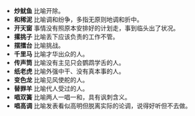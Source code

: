 * **炒鱿鱼** 比喻开除。
* **和稀泥** 比喻调和纷争，多指无原则地调和折中。
* **开天窗** 事情没有照原本安排好的计划走，事到临头出了状况。
* **撂挑子** 比喻丢下应该负责的工作不管。
* **摆擂台** 比喻挑战。
* **千里马** 比喻才华出众的人。
* **传声筒** 比喻没有主见只会鹦鹉学舌的人。
* **纸老虎** 比喻外强中干、没有真本事的人。
* **变色龙** 比喻见风使舵的人。
* **替罪羊** 比喻代人受过的人。
* **唱双簧** 比喻两人一唱一和，具有讽刺含义。
* **唱高调** 比喻发表看似高明但脱离实际的论调，说得好听但不去做。
